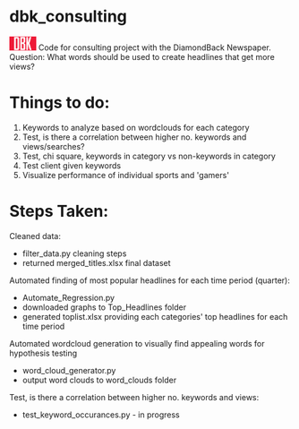 # dbk_consulting

<img src="https://raw.githubusercontent.com/Aaroney13/dbk_consulting/main/dbk_image.png" width="48">
Code for consulting project with the DiamondBack Newspaper.  
Question: What words should be used to create headlines that get more views?

# Things to do:
1. Keywords to analyze based on wordclouds for each category
2. Test, is there a correlation between higher no. keywords and views/searches?
3. Test, chi square, keywords in category vs non-keywords in category
4. Test client given keywords
5. Visualize performance of individual sports and 'gamers'

# Steps Taken:

Cleaned data:
- filter_data.py cleaning steps
- returned merged_titles.xlsx final dataset

Automated finding of most popular headlines for each time period (quarter):
- Automate_Regression.py
- downloaded graphs to Top_Headlines folder
- generated toplist.xlsx providing each categories' top headlines for each time period

Automated wordcloud generation to visually find appealing words for hypothesis testing
- word_cloud_generator.py
- output word clouds to word_clouds folder

Test, is there a correlation between higher no. keywords and views:
- test_keyword_occurances.py - in progress

